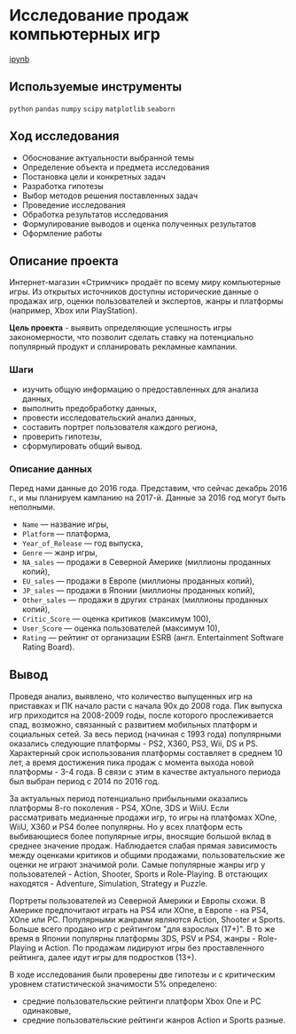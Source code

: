# Исследование продаж компьютерных игр

[ipynb](https://github.com/apashina/data-science-yandex-praktikum/blob/main/Exploring_video_game_market/05_game_sales_research.ipynb)

## Используемые инструменты

`python` `pandas` `numpy` `scipy` `matplotlib` `seaborn`

## Ход исследования

* Обоснование актуальности выбранной темы
* Определение объекта и предмета исследования
* Постановка цели и конкретных задач
* Разработка гипотезы
* Выбор методов решения поставленных задач
* Проведение исследования
* Обработка результатов исследования
* Формулирование выводов и оценка полученных результатов
* Оформление работы

## Описание проекта

Интернет-магазин «Стримчик» продаёт по всему миру компьютерные игры. Из открытых источников доступны исторические данные о продажах игр, оценки пользователей и экспертов, жанры и платформы (например, Xbox или PlayStation).

**Цель проекта** - выявить определяющие успешность игры закономерности, что позволит сделать ставку на потенциально популярный продукт и спланировать рекламные кампании.

### Шаги

- изучить общую информацию о предоставленных для анализа данных,
- выполнить предобработку данных,
- провести исследовательский анализ данных,
- составить портрет пользователя каждого региона,
- проверить гипотезы,
- сформулировать общий вывод.

### Описание данных

Перед нами данные до 2016 года. Представим, что сейчас декабрь 2016 г., и мы планируем кампанию на 2017-й. Данные за 2016 год могут быть неполными.

* `Name` — название игры,
* `Platform` — платформа,
* `Year_of_Release` — год выпуска,
* `Genre` — жанр игры,
* `NA_sales` — продажи в Северной Америке (миллионы проданных копий),
* `EU_sales` — продажи в Европе (миллионы проданных копий),
* `JP_sales` — продажи в Японии (миллионы проданных копий),
* `Other_sales` — продажи в других странах (миллионы проданных копий),
* `Critic_Score` — оценка критиков (максимум 100),
* `User_Score` — оценка пользователей (максимум 10),
* `Rating` — рейтинг от организации ESRB (англ. Entertainment Software Rating Board).

## Вывод

Проведя анализ, выявлено, что количество выпущенных игр на приставках и ПК начало расти с начала 90х до 2008 года. Пик выпуска игр приходится на 2008-2009 годы, после которого прослеживается спад, возможно, связанный с развитием мобильных платформ и социальных сетей. За весь период (начиная с 1993 года) популярными оказались следующие платформы -  PS2, X360, PS3, Wii, DS и PS. Характерный срок использования платформы составляет в среднем 10 лет, а время достижения пика продаж с момента выхода новой платформы - 3-4 года. В связи с этим в качестве актуального периода был выбран период с 2014 по 2016 год. 

За актуальных период потенциально прибыльными оказались платформы 8-го поколения - PS4, XOne, 3DS и WiiU. Если рассматривать медианные продажи игр, то игры на платфомах XOne, WiiU, X360 и PS4 более популярны. Но у всех платформ есть выбивающиеся более популярные игры, вносящие большой вклад в среднее значение продаж. Наблюдается слабая прямая зависимость между оценками критиков и общими продажами, пользовательские же оценки не играют значимой роли. Самые популярные жанры игр у пользователей - Action, Shooter, Sports и Role-Playing. В отстающих находятся - Adventure, Simulation, Strategy и Puzzle.

Портреты пользователей из Северной Америки и Европы схожи. В Америке предпочитают играть на PS4 или XOne, в Европе - на PS4, XOne или PC. Популярными жанрами являются Action, Shooter и Sports. Больше всего продано игр с рейтингом "для взрослых (17+)". В то же время в Японии популярны платформы 3DS, PSV и PS4, жанры - Role-Playing и Action. По продажам лидируют игры без проставленного рейтинга, далее идут игры для подростков (13+). 

В ходе исследования были проверены две гипотезы и с критическим уровнем статистической значимости 5% определено:
* средние пользовательские рейтинги платформ Xbox One и PC одинаковые,
* средние пользовательские рейтинги жанров Action и Sports разные.
